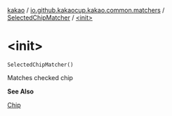 [kakao](../../index.md) / [io.github.kakaocup.kakao.common.matchers](../index.md) / [SelectedChipMatcher](index.md) / [&lt;init&gt;](./-init-.md)

# &lt;init&gt;

`SelectedChipMatcher()`

Matches checked chip

**See Also**

[Chip](#)

